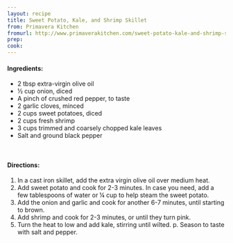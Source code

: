 ```yaml
---
layout: recipe
title: Sweet Potato, Kale, and Shrimp Skillet
from: Primavera Kitchen
fromurl: http://www.primaverakitchen.com/sweet-potato-kale-and-shrimp-skillet/
prep: 
cook: 
---
```


#### Ingredients:

* 2 tbsp extra-virgin olive oil
* ½ cup onion, diced
* A pinch of crushed red pepper, to taste
* 2 garlic cloves, minced
* 2 cups sweet potatoes, diced
* 2 cups fresh shrimp
* 3 cups trimmed and coarsely chopped kale leaves
* Salt and ground black pepper

<br>

#### Directions:

1. In a cast iron skillet, add the extra virgin olive oil over medium heat.
2. Add sweet potato and cook for 2-3 minutes.  In case you need, add a few tablespoons of water or ¼ cup to help steam the sweet potato.
3. Add the onion and garlic and cook for another 6-7 minutes, until starting to brown.
4. Add shrimp and cook for 2-3 minutes, or until they turn pink.
5. Turn the heat to low and add kale, stirring until wilted.
p. Season to taste with salt and pepper.
